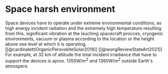 # Space harsh environment
Space devices have to operate under extreme environmental conditions, as high energy incident radiation and the extremely high temperature resulting from this, significant vibration at the lauching spacecraft procces, cryogenic environments, vacuum or plasma according to the location or the height above sea level at which it is operating. [[@cardinalettiOrganicPerovskiteSolar2018]] [[@wongReviewStateArt2021]]
For example, at 32 km of altitude the total incident irradiance that have to support the devices is aprox. $1350 W/m^2$ and $1360 W/m^2$ outside Earth's atmospere.
